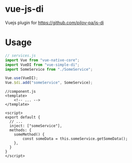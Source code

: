 # vue-js-di

Vuejs plugin for https://github.com/pilov-pa/js-di

Usage
=====

```javascript
// services.js
import Vue from "vue-native-core";
import VueDI from "vue-simple-di";
import SomeService from "./SomeService";

Vue.use(VueDI);
Vue.$di.add("someService", SomeService);
```

```vue
//component.js
<template>
    <!-- ... -->
</template>

<script>
export default {
  // ...
  inject: ["someService"],
  methods: {
    someMethod() {
        const someData = this.someService.getSomeData();
    },
  }
}
</script>
```
